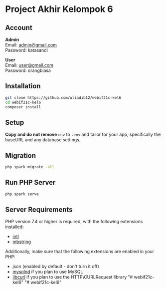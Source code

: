 # Project Akhir Kelompok 6

## Account
**Admin**\
Email: admin@gmail.com\
Password: katasandi

**User**\
Email: user@gmail.com\
Password: orangbiasa

## Installation

```bash
git clone https://github.com/uliadib12/webif21c-kel6
cd webif21c-kel6
composer install
```

## Setup

**Copy and do not remove** `env` to `.env` and tailor for your app, specifically the baseURL
and any database settings.

## Migration

```bash
php spark migrate -all
```

## Run PHP Server

```bash
php spark serve
```

## Server Requirements

PHP version 7.4 or higher is required, with the following extensions installed:

- [intl](http://php.net/manual/en/intl.requirements.php)
- [mbstring](http://php.net/manual/en/mbstring.installation.php)

Additionally, make sure that the following extensions are enabled in your PHP:

- json (enabled by default - don't turn it off)
- [mysqlnd](http://php.net/manual/en/mysqlnd.install.php) if you plan to use MySQL
- [libcurl](http://php.net/manual/en/curl.requirements.php) if you plan to use the HTTP\CURLRequest library
"# webif21c-kel6" 
"# webif21c-kel6" 
